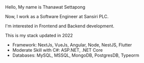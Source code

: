Hello, My name is Thanawat Settapong

Now, I work as a Software Engineer at Sansiri PLC. 

I'm interested in Frontend and Backend development.

This is my stack updated in 2022
- Framework: NextJs, VueJs, Angular, Node, NestJS, Flutter
- Moderate Skill with C#: ASP.NET, .NET Core
- Databases: MySQL, MSSQL, MongoDB, PostgresDB, Typeorm
